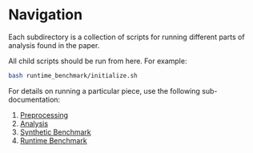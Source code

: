 # Navigation

Each subdirectory is a collection of scripts for running different parts of analysis found in the paper.

All child scripts should be run from here. 
For example:
```bash
bash runtime_benchmark/initialize.sh
```

For details on running a particular piece, use the following sub-documentation:

1. [Preprocessing](preprocess/README.md)
2. [Analysis](analysis/README.md)
3. [Synthetic Benchmark](synthetic/README.md)
4. [Runtime Benchmark](runtime_benchmark/README.md)
